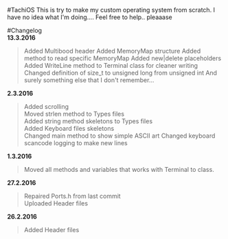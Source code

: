 #TachiOS
This is try to make my custom operating system from scratch.
I have no idea what I'm doing.... Feel free to help.. pleaaase

#Changelog  
**13.3.2016**
>Added Multibood header
>Added MemoryMap structure
>Added method to read specific MemoryMap
>Added new|delete placeholders
>Added WriteLine method to Terminal class for cleaner writing
>Changed definition of size_t to unsigned long from unsigned int
>And surely something else that I don't remember...

**2.3.2016**  
>Added scrolling  
>Moved strlen method to Types files  
>Added string method skeletons to Types files  
>Added Keyboard files skeletons  
>Changed main method to show simple ASCII art
>Changed keyboard scancode logging to make new lines

**1.3.2016**  
>Moved all methods and variables that works with Terminal to class.

**27.2.2016**  
>Repaired Ports.h from last commit  
>Uploaded Header files

**26.2.2016**  
>Added Header files
